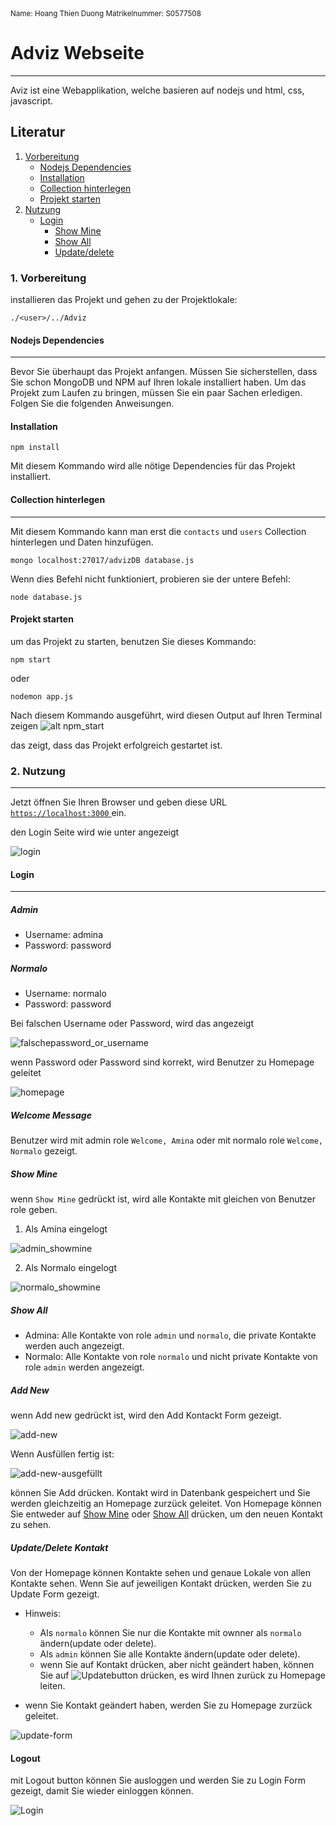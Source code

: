 <sup>
Name: Hoang Thien Duong
Matrikelnummer: S0577508
</sup>

# Adviz Webseite
***
Aviz ist eine Webapplikation, welche basieren auf nodejs und html, css, javascript.

## Literatur
1. [Vorbereitung](#1-vorbeireitung)
    * [Nodejs Dependencies](#nodejs-dependencies)
    * [Installation](#installation)
    * [Collection hinterlegen](#collection-hinterlegen)
    * [Projekt starten](#projekt-starten)
2. [Nutzung](#2-nutzung)
    * [Login](#login)
        * [Show Mine](#show-mine)
        * [Show All](#show-all)
        * [Update/delete](#update/delete)

### 1. Vorbereitung
installieren das Projekt und gehen zu der Projektlokale:
```
./<user>/../Adviz

```
#### Nodejs Dependencies
***
Bevor Sie überhaupt das Projekt anfangen. Müssen Sie sicherstellen, dass Sie schon MongoDB und NPM auf Ihren lokale installiert haben.
Um das Projekt zum Laufen zu bringen, müssen Sie ein paar Sachen erledigen. Folgen Sie die folgenden Anweisungen.
#### Installation
```
npm install
```
Mit diesem Kommando wird alle nötige Dependencies für das Projekt installiert.
#### Collection hinterlegen
***
Mit diesem Kommando kann man erst die `contacts` und `users` Collection hinterlegen und Daten hinzufügen.
```
mongo localhost:27017/advizDB database.js
```
Wenn dies Befehl nicht funktioniert, probieren sie der untere Befehl:
```
node database.js
```
#### Projekt starten
um das Projekt zu starten, benutzen Sie dieses Kommando:
```
npm start
```
oder 
```
nodemon app.js
```
Nach diesem Kommando ausgeführt, wird diesen Output auf Ihren Terminal zeigen
![alt npm_start](./Adviz/public/images/readmeImages/npmstart.png "npm start")

das zeigt, dass das Projekt erfolgreich gestartet ist. 

### 2. Nutzung
***
Jetzt öffnen Sie Ihren Browser und geben diese URL  [`https://localhost:3000` ](https://localhost:3000) ein.

den Login Seite wird wie unter angezeigt

![login](./Adviz/public/images/readmeImages/Login.png "Login Page")

#### Login
***
##### Admin
+ Username: admina
+ Password: password
##### Normalo
+ Username: normalo
+ Password: password

Bei falschen Username oder Password, wird das angezeigt

![falschepassword_or_username](./Adviz/public/images/readmeImages/falscheusername_or_password.png "falsche password or username")

wenn Password oder Password sind korrekt, wird Benutzer zu Homepage geleitet

![homepage](./Adviz/public/images/readmeImages/homepage_admina.png "Homepage")
##### Welcome Message

Benutzer wird mit admin role `Welcome, Amina` oder mit normalo role  `Welcome, Normalo` gezeigt.

##### Show Mine 

wenn `Show Mine` gedrückt ist, wird alle Kontakte mit gleichen von Benutzer role geben. 
1. Als Amina eingelogt

![admin_showmine](./Adviz/public/images/readmeImages/Show_mine_admin.png "showmine admin")


2. Als Normalo eingelogt

![normalo_showmine](./Adviz/public/images/readmeImages/showmine_normalo.png "shownmine normalo")

##### Show All
* Admina: 
Alle Kontakte von role `admin` und `normalo`,  die private Kontakte werden  auch angezeigt.
* Normalo: 
Alle Kontakte von role `normalo` und  nicht private Kontakte von role `admin` werden angezeigt.

##### Add New
wenn Add new gedrückt ist, wird den Add Kontackt Form gezeigt.

![add-new](./Adviz/public/images/readmeImages/addnew.png "add new")


Wenn Ausfüllen fertig ist: 

![add-new-ausgefüllt](./Adviz/public/images/readmeImages/addnew_ausgefuellt.png "add new ausgefuellt")

können Sie Add drücken. Kontakt wird in Datenbank gespeichert und Sie werden gleichzeitig an Homepage zurzück geleitet. Von Homepage können Sie entweder auf [Show Mine](#show-mine) oder [Show All](#show-all) drücken, um den neuen Kontakt zu sehen.
##### Update/Delete Kontakt
Von der Homepage können Kontakte sehen und genaue Lokale von allen Kontakte sehen. 
Wenn Sie auf jeweiligen Kontakt drücken, werden Sie zu Update Form gezeigt.

* Hinweis: 
    + Als `normalo` können Sie nur die Kontakte mit ownner als `normalo` ändern(update oder delete).
    + Als `admin` können Sie alle Kontakte ändern(update oder delete). 
    + wenn Sie auf Kontakt drücken, aber nicht geändert haben, können Sie auf ![Updatebutton](./Adviz/public/images/readmeImages/update_button.png) drücken, es wird Ihnen zurück zu Homepage leiten. 

* wenn Sie Kontakt geändert haben, werden Sie zu Homepage zurzück geleitet. 

![update-form](./Adviz/public/images/readmeImages/update_form.png "update-form")

#### Logout

mit Logout button können Sie ausloggen und werden Sie zu Login Form gezeigt, damit Sie wieder einloggen können.

![Login](./Adviz/public/images/readmeImages/Login.png)
